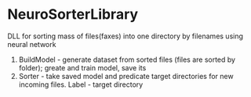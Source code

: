 # NeuroSorterLibrary
DLL for sorting mass of files(faxes) into one directory by filenames using neural network
1. BuildModel - generate dataset from sorted files (files are sorted by folder); greate and train model, save its
2. Sorter - take saved model and predicate target directories for new incoming files. Label - target directory
